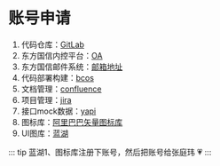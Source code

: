 # 账号申请
1. 代码仓库：[GitLab](https://code.bonc.com.cn/)
2. 东方国信内控平台：[OA](https://icoa.bonc.com.cn/)
3. 东方国信邮件系统：[邮箱地址](https://mail.bonc.com.cn/)
4. 代码部署构建：[bcos](http://bcos.stress.com/)
5. 文档管理：[confluence](http://doc.qknode.cn/pages/viewpage.action?pageId=10686555)
6. 项目管理：[jira](http://jira.qknode.cn/projects/CLOUDBUG/issues/CLOUDBUG-3488?filter=allopenissues)
7. 接口mock数据：[yapi](http://10.130.7.185:3000/)
8. 图标库：[阿里巴巴矢量图标库](https://www.iconfont.cn/manage/index?spm=a313x.7781069.1998910419.11&manage_type=myprojects&projectId=1482604)
9. UI图库：[蓝湖](https://lanhuhu.com/web/#/item?fid=e7022528-2263-4eda-8c09-9b6dd76f19f4&commonly=all)

::: tip
蓝湖1、图标库注册下账号，然后把账号给张庭玮 :heartpulse:
:::

